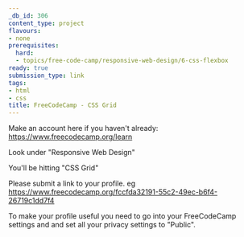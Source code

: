 ```yaml
---
_db_id: 306
content_type: project
flavours:
- none
prerequisites:
  hard:
  - topics/free-code-camp/responsive-web-design/6-css-flexbox
ready: true
submission_type: link
tags:
- html
- css
title: FreeCodeCamp - CSS Grid
---
```


Make an account here if you haven't already: https://www.freecodecamp.org/learn

Look under "Responsive Web Design"

You'll be hitting "CSS Grid"

Please submit a link to your profile. eg https://www.freecodecamp.org/fccfda32191-55c2-49ec-b6f4-26719c1dd7f4

To make your profile useful you need to go into your FreeCodeCamp settings and and set all your privacy settings to "Public".